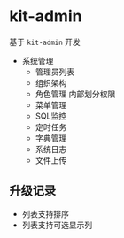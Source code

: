 # kit-admin

基于 `kit-admin` 开发

- 系统管理
  - 管理员列表
  - 组织架构
  - 角色管理 内部划分权限
  - 菜单管理
  - SQL监控
  - 定时任务
  - 字典管理
  - 系统日志
  - 文件上传

## 升级记录

- 列表支持排序
- 列表支持可选显示列

